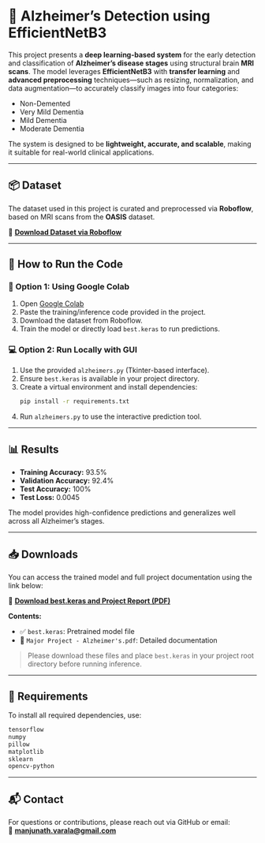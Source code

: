 # 🧠 Alzheimer’s Detection using EfficientNetB3

This project presents a **deep learning-based system** for the early detection and classification of **Alzheimer’s disease stages** using structural brain **MRI scans**. The model leverages **EfficientNetB3** with **transfer learning** and **advanced preprocessing** techniques—such as resizing, normalization, and data augmentation—to accurately classify images into four categories:

- Non-Demented  
- Very Mild Dementia  
- Mild Dementia  
- Moderate Dementia  

The system is designed to be **lightweight, accurate, and scalable**, making it suitable for real-world clinical applications.

---

## 📦 Dataset
The dataset used in this project is curated and preprocessed via **Roboflow**, based on MRI scans from the **OASIS** dataset.

🔗 **[Download Dataset via Roboflow](https://app.roboflow.com/traffic-violation-2hmbm/alzheimers-dataset-oasis/models)**

---

## 🚀 How to Run the Code

### 🧪 Option 1: Using Google Colab
1. Open [Google Colab](https://colab.research.google.com/)
2. Paste the training/inference code provided in the project.
3. Download the dataset from Roboflow.
4. Train the model or directly load `best.keras` to run predictions.

### 💻 Option 2: Run Locally with GUI
1. Use the provided `alzheimers.py` (Tkinter-based interface).
2. Ensure `best.keras` is available in your project directory.
3. Create a virtual environment and install dependencies:
   ```bash
   pip install -r requirements.txt
   ```
4. Run `alzheimers.py` to use the interactive prediction tool.

---

## 📊 Results
- **Training Accuracy:** 93.5%
- **Validation Accuracy:** 92.4%
- **Test Accuracy:** 100%
- **Test Loss:** 0.0045

The model provides high-confidence predictions and generalizes well across all Alzheimer’s stages.

---

## 📥 Downloads
You can access the trained model and full project documentation using the link below:

🔗 **[Download best.keras and Project Report (PDF)](https://drive.google.com/drive/folders/1MCqUzqOZIpTnTMEyu0sNJcKWUzfMiGkB?usp=sharing)**

**Contents:**
- ✅ `best.keras`: Pretrained model file  
- 📄 `Major Project - Alzheimer's.pdf`: Detailed documentation

> Please download these files and place `best.keras` in your project root directory before running inference.

---

## 📁 Requirements
To install all required dependencies, use:

```txt
tensorflow
numpy
pillow
matplotlib
sklearn
opencv-python
```

---

## 📬 Contact
For questions or contributions, please reach out via GitHub or email:  
📧 **manjunath.varala@gmail.com**
